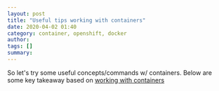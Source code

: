 ```yaml
---
layout: post
title: "Useful tips working with containers"
date: 2020-04-02 01:40
category: container, openshift, docker
author: 
tags: []
summary: 
---
```


So let's try some useful concepts/commands w/ containers. Below are some key takeaway based on [working with containers][working with containers]

[working with containers]: https://access.redhat.com/documentation/en-us/red_hat_enterprise_linux_atomic_host/7/html-single/getting_started_with_containers/index#working_with_containers
